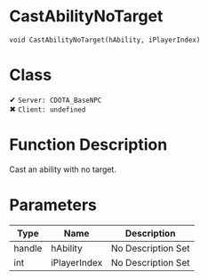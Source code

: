 # CastAbilityNoTarget
```
void CastAbilityNoTarget(hAbility, iPlayerIndex)
```
# Class
✔ `Server: CDOTA_BaseNPC`  
✖ `Client: undefined`  

# Function Description
Cast an ability with no target.
# Parameters
Type|Name|Description
--|--|--
handle|hAbility|No Description Set
int|iPlayerIndex|No Description Set
